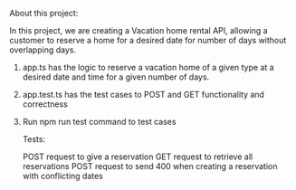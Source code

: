 About this project:

In this project, we are creating a Vacation home rental API, allowing a customer to reserve a home for a desired date for number of days without overlapping days.

1. app.ts has the logic to reserve a vacation home of a given type at a desired date and time for a given number of days.
2. app.test.ts has the test cases to POST and GET functionality and correctness
3. Run npm run test command to test cases
   
    Tests:
   
    POST request to give a reservation
    GET request to retrieve all reservations
    POST request to send 400 when creating a reservation with conflicting dates
